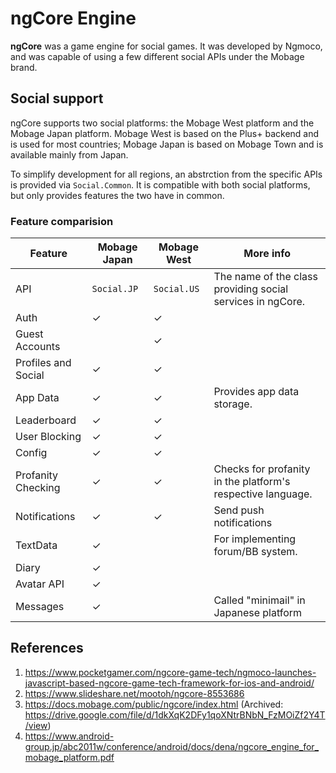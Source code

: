 # ngCore Engine

**ngCore** was a game engine for social games. It was developed by Ngmoco, and was capable of using a few different social APIs under the Mobage brand.

## Social support

ngCore supports two social platforms: the Mobage West platform and the Mobage Japan platform. Mobage West is based on the Plus+ backend and is used for most countries; Mobage Japan is based on Mobage Town and is available mainly from Japan.

To simplify development for all regions, an abstrction from the specific APIs is provided via `Social.Common`. It is compatible with both social platforms, but only provides features the two have in common.

### Feature comparision

| Feature | Mobage Japan | Mobage West | More info |
| ------- | ------------ | ----------- | --------- |
| API     | `Social.JP`  | `Social.US` | The name of the class providing social services in ngCore. |
| Auth | ✓            | ✓           |  |
| Guest Accounts |              | ✓           |  |
| Profiles and Social | ✓            | ✓           |  |
| App Data | ✓            | ✓           | Provides app data storage. |
| Leaderboard | ✓            | ✓           |  |
| User Blocking | ✓            | ✓           |  |
| Config | ✓            | ✓           |  |
| Profanity Checking | ✓            | ✓           | Checks for profanity in the platform's respective language. |
| Notifications | ✓            | ✓           | Send push notifications |
| TextData | ✓            |             | For implementing forum/BB system. |
| Diary | ✓            |             |  |
| Avatar API | ✓            |             |  |
| Messages | ✓            |             | Called "minimail" in Japanese platform |

## References

1. https://www.pocketgamer.com/ngcore-game-tech/ngmoco-launches-javascript-based-ngcore-game-tech-framework-for-ios-and-android/
2. https://www.slideshare.net/mootoh/ngcore-8553686
3. https://docs.mobage.com/public/ngcore/index.html (Archived: https://drive.google.com/file/d/1dkXqK2DFy1qoXNtrBNbN_FzMOiZf2Y4T/view)
4. https://www.android-group.jp/abc2011w/conference/android/docs/dena/ngcore_engine_for_mobage_platform.pdf

